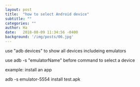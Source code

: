 ```yaml
---
layout: post
title:  "how to select Android device"
subtitle: ""
categories: ""
author: Ha
date:   2018-08-09 11:34:56 -0400
background: '/img/posts/06.jpg'
---
```


<p>
use "adb devices" to show all devices includeing emulators

<p>use adb -s "emulatorName" before command to select a device 

<p>example: install an app
<p>
adb -s emulator-5554 install test.apk

